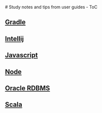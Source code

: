 # Study notes and tips from user guides - ToC

## [Gradle](https://github.com/josephh/cheats/blob/master/gradle_cheatsheet.md#gradle)
## [Intellij](https://github.com/josephh/cheats/blob/master/intellij-cheatsheet.md#intellij-shortcuts)
## [Javascript](https://github.com/josephh/cheats/blob/master/advanced_js_notes.md#advanced-javascript-notes)
## [Node](https://github.com/josephh/cheats/blob/master/node_cheatsheet.md#node)
## [Oracle RDBMS](https://github.com/josephh/cheats/blob/master/Oracle_cheet.md#oracle-cheat-sheet)
## [Scala](https://github.com/josephh/cheats/blob/master/scala_notes.md#scala)
